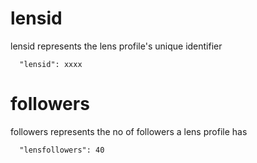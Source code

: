 # lensid

lensid represents the lens profile's unique identifier

```
  "lensid": xxxx
```

# followers

followers represents the no of followers a lens profile has

```
  "lensfollowers": 40
```
